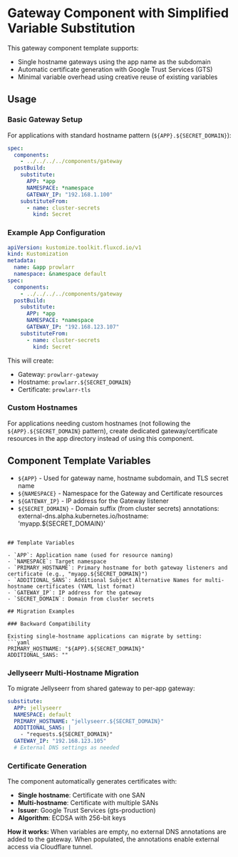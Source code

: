 # Gateway Component with Simplified Variable Substitution

This gateway component template supports:
- Single hostname gateways using the app name as the subdomain
- Automatic certificate generation with Google Trust Services (GTS)
- Minimal variable overhead using creative reuse of existing variables

## Usage

### Basic Gateway Setup

For applications with standard hostname pattern (`${APP}.${SECRET_DOMAIN}`):

```yaml
spec:
  components:
    - ../../../../components/gateway
  postBuild:
    substitute:
      APP: *app
      NAMESPACE: *namespace
      GATEWAY_IP: "192.168.1.100"
    substituteFrom:
      - name: cluster-secrets
        kind: Secret
```

### Example App Configuration

```yaml
apiVersion: kustomize.toolkit.fluxcd.io/v1
kind: Kustomization
metadata:
  name: &app prowlarr
  namespace: &namespace default
spec:
  components:
    - ../../../../components/gateway
  postBuild:
    substitute:
      APP: *app
      NAMESPACE: *namespace
      GATEWAY_IP: "192.168.123.107"
    substituteFrom:
      - name: cluster-secrets
        kind: Secret
```

This will create:
- Gateway: `prowlarr-gateway`
- Hostname: `prowlarr.${SECRET_DOMAIN}`
- Certificate: `prowlarr-tls`

### Custom Hostnames

For applications needing custom hostnames (not following the `${APP}.${SECRET_DOMAIN}` pattern), create dedicated gateway/certificate resources in the app directory instead of using this component.

## Component Template Variables

- `${APP}` - Used for gateway name, hostname subdomain, and TLS secret name
- `${NAMESPACE}` - Namespace for the Gateway and Certificate resources
- `${GATEWAY_IP}` - IP address for the Gateway listener
- `${SECRET_DOMAIN}` - Domain suffix (from cluster secrets)
      annotations:
        external-dns.alpha.kubernetes.io/hostname: 'myapp.${SECRET_DOMAIN}'
```

## Template Variables

- `APP`: Application name (used for resource naming)
- `NAMESPACE`: Target namespace
- `PRIMARY_HOSTNAME`: Primary hostname for both gateway listeners and certificate (e.g., "myapp.${SECRET_DOMAIN}")
- `ADDITIONAL_SANS`: Additional Subject Alternative Names for multi-hostname certificates (YAML list format)
- `GATEWAY_IP`: IP address for the gateway
- `SECRET_DOMAIN`: Domain from cluster secrets

## Migration Examples

### Backward Compatibility

Existing single-hostname applications can migrate by setting:
```yaml
PRIMARY_HOSTNAME: "${APP}.${SECRET_DOMAIN}"
ADDITIONAL_SANS: ""
```

### Jellyseerr Multi-Hostname Migration

To migrate Jellyseerr from shared gateway to per-app gateway:
```yaml
substitute:
  APP: jellyseerr
  NAMESPACE: default
  PRIMARY_HOSTNAME: "jellyseerr.${SECRET_DOMAIN}"
  ADDITIONAL_SANS: |
    - "requests.${SECRET_DOMAIN}"
  GATEWAY_IP: "192.168.123.105"
  # External DNS settings as needed
```

### Certificate Generation

The component automatically generates certificates with:
- **Single hostname**: Certificate with one SAN
- **Multi-hostname**: Certificate with multiple SANs
- **Issuer**: Google Trust Services (gts-production)
- **Algorithm**: ECDSA with 256-bit keys

**How it works:** When variables are empty, no external DNS annotations are added to the gateway. When populated, the annotations enable external access via Cloudflare tunnel.
